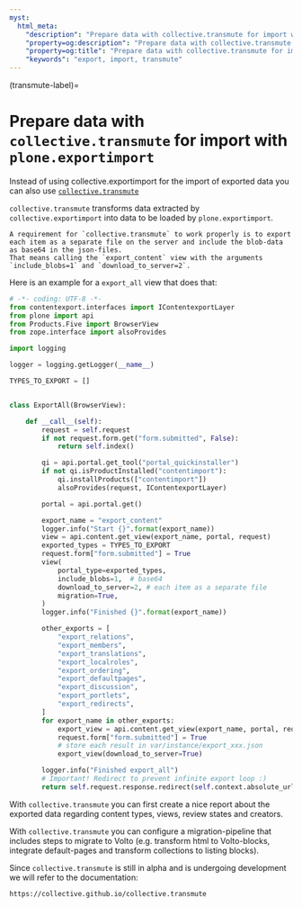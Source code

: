 ```yaml
---
myst:
  html_meta:
    "description": "Prepare data with collective.transmute for import with plone.exportimport"
    "property=og:description": "Prepare data with collective.transmute for import with plone.exportimport"
    "property=og:title": "Prepare data with collective.transmute for import with plone.exportimport"
    "keywords": "export, import, transmute"
---
```


(transmute-label)=

# Prepare data with `collective.transmute` for import with `plone.exportimport`

Instead of using collective.exportimport for the import of exported data you can also use [`collective.transmute`](https://github.com/collective/collective.transmute)

`collective.transmute` transforms data extracted by `collective.exportimport` into data to be loaded by `plone.exportimport`.

```{important}
A requirement for `collective.transmute` to work properly is to export each item as a separate file on the server and include the blob-data as base64 in the json-files.
That means calling the `export_content` view with the arguments `include_blobs=1` and `download_to_server=2`.
```

Here is an example for a `export_all` view that does that:

```python
# -*- coding: UTF-8 -*-
from contentexport.interfaces import IContentexportLayer
from plone import api
from Products.Five import BrowserView
from zope.interface import alsoProvides

import logging

logger = logging.getLogger(__name__)

TYPES_TO_EXPORT = []


class ExportAll(BrowserView):

    def __call__(self):
        request = self.request
        if not request.form.get("form.submitted", False):
            return self.index()

        qi = api.portal.get_tool("portal_quickinstaller")
        if not qi.isProductInstalled("contentimport"):
            qi.installProducts(["contentimport"])
            alsoProvides(request, IContentexportLayer)

        portal = api.portal.get()

        export_name = "export_content"
        logger.info("Start {}".format(export_name))
        view = api.content.get_view(export_name, portal, request)
        exported_types = TYPES_TO_EXPORT
        request.form["form.submitted"] = True
        view(
            portal_type=exported_types,
            include_blobs=1,  # base64
            download_to_server=2, # each item as a separate file
            migration=True,
        )
        logger.info("Finished {}".format(export_name))

        other_exports = [
            "export_relations",
            "export_members",
            "export_translations",
            "export_localroles",
            "export_ordering",
            "export_defaultpages",
            "export_discussion",
            "export_portlets",
            "export_redirects",
        ]
        for export_name in other_exports:
            export_view = api.content.get_view(export_name, portal, request)
            request.form["form.submitted"] = True
            # store each result in var/instance/export_xxx.json
            export_view(download_to_server=True)

        logger.info("Finished export_all")
        # Important! Redirect to prevent infinite export loop :)
        return self.request.response.redirect(self.context.absolute_url())
```

With `collective.transmute` you can first create a nice report about the exported data regarding content types, views, review states and creators.

With `collective.transmute` you can configure a migration-pipeline that includes steps to migrate to Volto (e.g. transform html to Volto-blocks, integrate default-pages and transform collections to listing blocks).

Since `collective.transmute` is still in alpha and is undergoing development we will refer to the documentation:

```{seealso}
https://collective.github.io/collective.transmute
```
